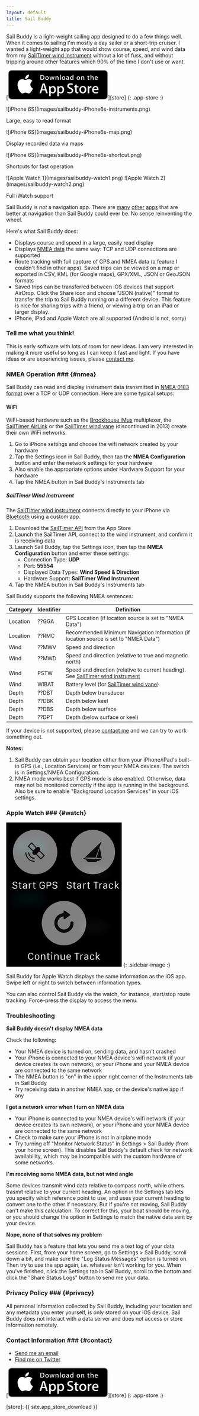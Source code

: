 ```yaml
---
layout: default
title: Sail Buddy
---
```


Sail Buddy is a light-weight sailing app designed to do a few things well. When it comes to sailing I'm mostly a day sailer or a short-trip cruiser.
I wanted a light-weight app that would show course, speed, and wind data from my [SailTimer wind instrument][sailtimer2]
without a lot of fuss, and without tripping around other features which 90% of the time I don't use or want.

[![Download Sail Buddy from the App Store](images/app_store_download.svg)][store]
{: .app-store :}

<div class="screenshots clear-block" markdown="1">

<div class="captioned iPhone6s" markdown="1">
![iPhone 6S](images/sailbuddy-iPhone6s-instruments.png)

Large, easy to read format
</div>

<div class="captioned iPhone6s" markdown="1">
![iPhone 6S](images/sailbuddy-iPhone6s-map.png)

Display recorded data via maps
</div>

<div class="captioned iPhone6s" markdown="1">
![iPhone 6S](images/sailbuddy-iPhone6s-shortcut.png)

Shortcuts for fast operation
</div>

<div class="captioned watches" markdown="1">
![Apple Watch 1](images/sailbuddy-watch1.png) ![Apple Watch 2](images/sailbuddy-watch2.png)

Full iWatch support
</div>

</div>

Sail Buddy is *not* a navigation app. There are [many][ex1] [other][ex2] [apps][ex3] that are better at navigation than Sail Buddy could ever be.
No sense reinventing the wheel.

Here's what Sail Buddy does:

* Displays course and speed in a large, easily read display
* Displays [NMEA data](#nmea) the same way: TCP and UDP connections are supported
* Route tracking with full capture of GPS and NMEA data (a feature I couldn't find in other apps). Saved trips can be viewed on
  a map or exported in CSV, KML (for Google maps), GPX/XML, JSON or GeoJSON formats
* Saved trips can be transferred between iOS devices that support AirDrop. Click the Share icon and choose "JSON (native)" format to transfer the trip
  to Sail Buddy running on a different device. This feature is nice for sharing trips with a friend, or viewing a trip on an iPad or larger display.
* iPhone, iPad and Apple Watch are all supported (Android is not, sorry)

### Tell me what you think! ###

This is early software with lots of room for new ideas. I am very interested in making it more
useful so long as I can keep it fast and light. If you have ideas or are experiencing issues, please [contact me][contact].


### NMEA Operation ### {#nmea}

Sail Buddy can read and display instrument data transmitted in [NMEA 0183 format][nmea] over a TCP or UDP connection. Here are some typical setups:

#### WiFi ####

WiFi-based hardware such as the
[Brookhouse iMux][imux] multiplexer, the [SailTimer AirLink][airlink]  or the
[SailTimer wind vane][sailtimer1] (discontinued in 2013) create their own WiFi networks.

1. Go to iPhone settings and choose the wifi network created by your hardware
2. Tap the Settings icon in Sail Buddy, then tap the **NMEA Configuration** button and enter the network settings for your hardware
3. Also enable the appropriate options under Hardware Support for your hardware
4. Tap the NMEA button in Sail Buddy's Instruments tab

##### SailTimer Wind Instrument #####

The [SailTimer wind instrument][sailtimer2] connects directly to your iPhone via [Bluetooth][bt] using a custom app.

1. Download the [SailTimer API][stapi] from the App Store
2. Launch the SailTimer API, connect to the wind instrument, and confirm it is receiving data
3. Launch Sail Buddy, tap the Settings icon, then tap the **NMEA Configuration** button and enter these settings:
   * Connection Type: **UDP**
   * Port: **55554**
   * Displayed Data Types: **Wind Speed & Direction**
   * Hardware Support: **SailTimer Wind Instrument**
4. Tap the NMEA button in Sail Buddy's Instruments tab

Sail Buddy supports the following NMEA sentences:

Category | Identifier | Definition
----     | ---------- | ----------
Location | ??GGA      | GPS Location (if location source is set to "NMEA Data")
Location | ??RMC      | Recommended Minimum Navigation Information (if location source is set to "NMEA Data")
Wind     | ??MWV      | Speed and direction
Wind     | ??MWD      | Speed and direction (relative to true and magnetic north)
Wind     | PSTW       | Speed and direction (relative to current heading). See [SailTimer wind instrument][sailtimer2]
Wind     | WIBAT      | Battery level (for [SailTimer wind vane][sailtimer1])
Depth    | ??DBT      | Depth below transducer
Depth    | ??DBK      | Depth below keel
Depth    | ??DBS      | Depth below surface
Depth    | ??DPT      | Depth (below surface or keel)

If your device is not supported, please [contact me][contact] and we can try to work something out.

**Notes:**

1. Sail Buddy can obtain your location either from your iPhone/iPad's built-in GPS (i.e., Location Services) or
from your NMEA devices. The switch is in Settings/NMEA Configuration.
2. NMEA mode works best if GPS mode is also enabled. Otherwise, data may not be monitored correctly if the app is running in the background.
Also be sure to enable "Background Location Services" in your iOS settings.


### Apple Watch ### {#watch}

<div class="clear-block" markdown="1">

![Sail Buddy watch menu](images/apple-watch-menu.png)
{: .sidebar-image :}

Sail Buddy for Apple Watch displays the same information as the iOS app. Swipe left or right to switch between information types.

You can also control Sail Buddy via the watch, for instance, start/stop route tracking. Force-press the display to access the menu.

</div>

### Troubleshooting ###

**Sail Buddy doesn't display NMEA data**

Check the following:

* Your NMEA device is turned on, sending data, and hasn't crashed
* Your iPhone is connected to your NMEA device's wifi network (if your device creates its own network), or your iPhone and
  your NMEA device are connected to the same network
* The NMEA button is "on" in the upper right corner of the Instruments tab in Sail Buddy
* Try receiving data in another NMEA app, or the device's native app if any

**I get a network error when I turn on NMEA data**

* Your iPhone is connected to your NMEA device's wifi network (if your device creates its own network), or your iPhone and
  your NMEA device are connected to the same network
* Check to make sure your iPhone is not in airplane mode
* Try turning off "Monitor Network Status" in Settings > Sail Buddy (from your home screen). This disables Sail Buddy's 
  default check for network availability, which may be incompatible with the custom hardware of some networks.

**I'm receiving some NMEA data, but not wind angle**

Some devices transmit wind data relative to compass north, while others trasmit relative to your current heading. An option in the Settings
tab lets you specify which reference point to use, and uses your current heading to convert one to the other if necessary. But if you're not
moving, Sail Buddy can't make this calculation. To correct for this, your boat should be moving, or you should change the option in Settings
to match the native data sent by your device.

**Nope, none of that solves my problem**

Sail Buddy has a feature that lets you send me a text log of your data sessions. First, from your home screen, go to Settings > Sail Buddy, scroll down a bit,
and make sure the "Log Status Messages" option is turned on. Then try to use the app again, i.e. whatever isn't working for you. When
you've finished, click the Settings tab in Sail Buddy, scroll to the bottom and click the "Share Status Logs" button to send me your data.

### Privacy Policy ### {#privacy}

All personal information collected by Sail Buddy, including your location and any metadata you enter yourself, is only stored on your iOS
device. Sail Buddy does not interact with a data server and does not access or store information remotely.

### Contact Information ### {#contact}

* [Send me an email][contact]
* [Find me on Twitter](http://twitter.com/tgherzog)

[![Download Sail Buddy from the App Store](images/app_store_download.svg)][store]
{: .app-store :}

[sailtimer1]: http://sailtimerwindvane.com
[sailtimer2]: http://www.sailtimerwind.com/sailbuddy
[airlink]:    http://www.sailtimerwind.com/airlink
[imux]:       http://brookhouseonline.com/imux.htm
[nmea]:       https://en.wikipedia.org/wiki/NMEA_0183
[contact]:    mailto:sailbuddyapp@gmail.com
[store]:      {{ site.app_store_download }}

[ex1]:   https://itunes.apple.com/us/app/inavx-marine-navigation-noaa/id286616280?mt=8
[ex2]:   https://itunes.apple.com/us/app/aqua-map-usa-pro-marine-gps/id700695449?mt=8
[ex3]:   https://itunes.apple.com/us/app/i-boating-gps-nautical-marine/id994992062?mt=8
[stapi]: https://itunes.apple.com/us/app/sailtimer-api/id959558893?mt=8


[bt]:    https://en.wikipedia.org/wiki/Bluetooth
